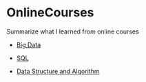 # OnlineCourses
Summarize what I learned from online courses

* [Big Data](https://github.com/taekjunkim/OnlineCourses/tree/main/BigData)

* [SQL](https://github.com/taekjunkim/OnlineCourses/tree/main/SQL)

* [Data Structure and Algorithm](https://github.com/taekjunkim/OnlineCourses/tree/main/DataStructure_Algorithm)
